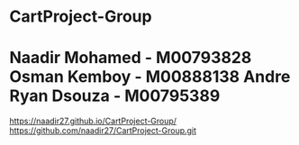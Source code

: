 # CartProject-Group
# Naadir Mohamed - M00793828  Osman Kemboy - M00888138  Andre Ryan Dsouza - M00795389 
https://naadir27.github.io/CartProject-Group/
https://github.com/naadir27/CartProject-Group.git
